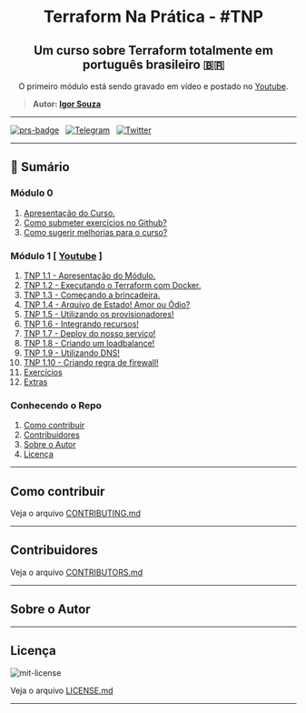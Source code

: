 <h1 align="center">Terraform Na Prática - #TNP </h1>

<h2 align="center">Um curso sobre Terraform totalmente em português brasileiro 🇧🇷</h2>

<p align="center"> O primeiro módulo está sendo gravado em vídeo e postado no <a href="https://www.youtube.com/playlist?list=PLVGIivuHGmJpyciRgdZ-x4avdzlsdCTmH">Youtube</a>.</p>

> **Autor: [Igor Souza](https://twitter.com/igordcsouza)**

---
[![prs-badge]][prs-link] &nbsp; [![Telegram][telegram-badge]][telegram-link] &nbsp; [![Twitter][twitter-badge]][twitter-intent]  

---

## 📖 Sumário

### Módulo 0
1. [Apresentação do Curso.](modulos/modulo_00/tnp_01.md)
1. [Como submeter exercícios no Github?](modulos/modulo_00/tnp_02.md)
1. [Como sugerir melhorias para o curso?](modulos/modulo_00/tnp_03.md)

### Módulo 1  [ [Youtube](https://www.youtube.com/playlist?list=PLVGIivuHGmJpyciRgdZ-x4avdzlsdCTmH) ]
1. [TNP 1.1  - Apresentação do Módulo.](modulos/modulo_01/tnp_01.md)
1. [TNP 1.2  - Executando o Terraform com Docker.](modulos/modulo_01/tnp_02.md)
1. [TNP 1.3  - Começando a brincadeira.](modulos/modulo_01/tnp_03.md)
1. [TNP 1.4  - Arquivo de Estado! Amor ou Ódio?](modulos/modulo_01/tnp_04.md)
1. [TNP 1.5  - Utilizando os provisionadores!](modulos/modulo_01/tnp_05.md)
1. [TNP 1.6  - Integrando recursos!](modulos/modulo_01/tnp_06.md)
1. [TNP 1.7  - Deploy do nosso serviço!](modulos/modulo_01/tnp_07.md)
1. [TNP 1.8  - Criando um loadbalance!](modulos/modulo_01/tnp_08.md)
1. [TNP 1.9  - Utilizando DNS!](modulos/modulo_01/tnp_09.md)
1. [TNP 1.10 - Criando regra de firewall!](modulos/modulo_01/tnp_10.md)
1. [Exercícios](modulos/modulo_01/exercicio/descricao.md) 
1. [Extras](modulos/modulo_01/extras.md)


### Conhecendo o Repo
1. [Como contribuir](#Como-contribuir)
1. [Contribuidores](#Contribuidores)
1. [Sobre o Autor](#Sobre-o-Autor)
1. [Licença](#Licença)

---

## Como contribuir

Veja o arquivo [CONTRIBUTING.md](CONTRIBUTING.md)

---
## Contribuidores

Veja o arquivo [CONTRIBUTORS.md](CONTRIBUTORS.md)

---

##  Sobre o Autor

---

##  Licença

![mit-license](https://img.shields.io/badge/license-MIT-green) 

 Veja o arquivo [LICENSE.md](LICENSE.md)

---

<!--
Links 
-->
[prs-badge]:https://img.shields.io/static/v1?label=%E2%9D%A4%20Pull%20Requests&message=S%C3%A3o%20Bem%20Vindos!&color=brightgreen&style=for-the-badge
[prs-link]:https://github.com/igordcsouza/terraform-na-pratica/pulls
[telegram-badge]:https://img.shields.io/static/v1?label=Telegram&message=Terraform%20Community%20Course&color=blue&style=for-the-badge
[telegram-link]:https://t.me/joinchat/CUkknxSgMV4HdAfz12O-nQ 
[twitter-badge]:https://img.shields.io/twitter/url/http/shields.io.svg?style=for-the-badge&logo=twitter
[twitter-intent]:https://twitter.com/intent/tweet?url=https://github.com/igordcsouza/terraform-na-pratica&via=igordcsouza&text=Um%20curso%20de%20terraform%20totalmente%20em%20🇧🇷&hashtags=TNP,TerraformNaPratica,curso,terraform,free

